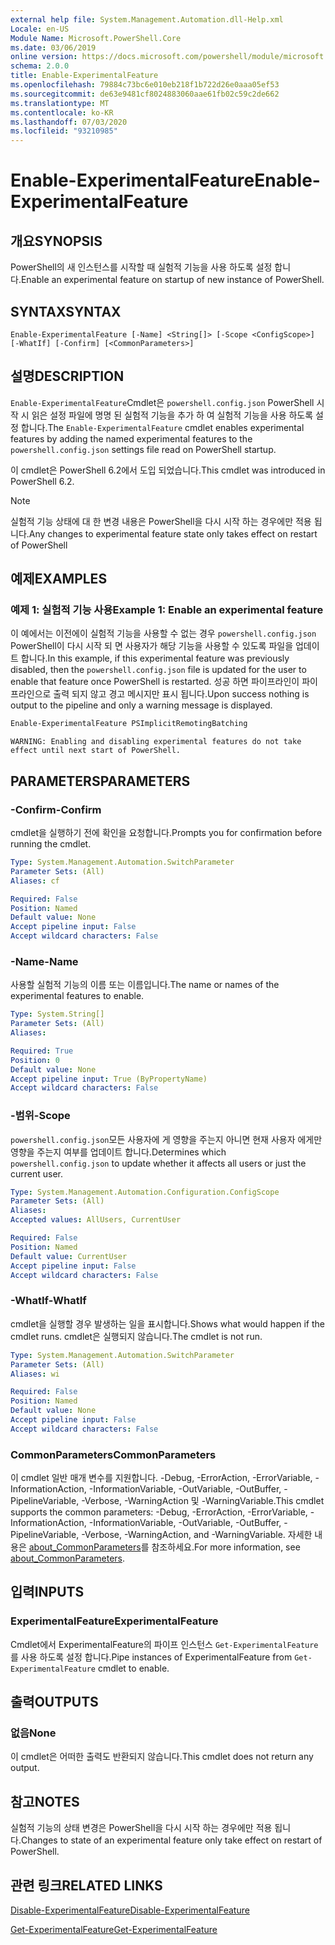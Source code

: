 ```yaml
---
external help file: System.Management.Automation.dll-Help.xml
Locale: en-US
Module Name: Microsoft.PowerShell.Core
ms.date: 03/06/2019
online version: https://docs.microsoft.com/powershell/module/microsoft.powershell.core/enable-experimentalfeature?view=powershell-7&WT.mc_id=ps-gethelp
schema: 2.0.0
title: Enable-ExperimentalFeature
ms.openlocfilehash: 79884c73bc6e010eb218f1b722d26e0aaa05ef53
ms.sourcegitcommit: de63e9481cf8024883060aae61fb02c59c2de662
ms.translationtype: MT
ms.contentlocale: ko-KR
ms.lasthandoff: 07/03/2020
ms.locfileid: "93210985"
---
```

# <span data-ttu-id="56309-102">Enable-ExperimentalFeature</span><span class="sxs-lookup"><span data-stu-id="56309-102">Enable-ExperimentalFeature</span></span>

## <span data-ttu-id="56309-103">개요</span><span class="sxs-lookup"><span data-stu-id="56309-103">SYNOPSIS</span></span>
<span data-ttu-id="56309-104">PowerShell의 새 인스턴스를 시작할 때 실험적 기능을 사용 하도록 설정 합니다.</span><span class="sxs-lookup"><span data-stu-id="56309-104">Enable an experimental feature on startup of new instance of PowerShell.</span></span>

## <span data-ttu-id="56309-105">SYNTAX</span><span class="sxs-lookup"><span data-stu-id="56309-105">SYNTAX</span></span>

```
Enable-ExperimentalFeature [-Name] <String[]> [-Scope <ConfigScope>] [-WhatIf] [-Confirm] [<CommonParameters>]
```

## <span data-ttu-id="56309-106">설명</span><span class="sxs-lookup"><span data-stu-id="56309-106">DESCRIPTION</span></span>

<span data-ttu-id="56309-107">`Enable-ExperimentalFeature`Cmdlet은 `powershell.config.json` PowerShell 시작 시 읽은 설정 파일에 명명 된 실험적 기능을 추가 하 여 실험적 기능을 사용 하도록 설정 합니다.</span><span class="sxs-lookup"><span data-stu-id="56309-107">The `Enable-ExperimentalFeature` cmdlet enables experimental features by adding the named experimental features to the `powershell.config.json` settings file read on PowerShell startup.</span></span>

<span data-ttu-id="56309-108">이 cmdlet은 PowerShell 6.2에서 도입 되었습니다.</span><span class="sxs-lookup"><span data-stu-id="56309-108">This cmdlet was introduced in PowerShell 6.2.</span></span>

> [!NOTE]
> <span data-ttu-id="56309-109">실험적 기능 상태에 대 한 변경 내용은 PowerShell을 다시 시작 하는 경우에만 적용 됩니다.</span><span class="sxs-lookup"><span data-stu-id="56309-109">Any changes to experimental feature state only takes effect on restart of PowerShell</span></span>

## <span data-ttu-id="56309-110">예제</span><span class="sxs-lookup"><span data-stu-id="56309-110">EXAMPLES</span></span>

### <span data-ttu-id="56309-111">예제 1: 실험적 기능 사용</span><span class="sxs-lookup"><span data-stu-id="56309-111">Example 1: Enable an experimental feature</span></span>

<span data-ttu-id="56309-112">이 예에서는 이전에이 실험적 기능을 사용할 수 없는 경우 `powershell.config.json` PowerShell이 다시 시작 되 면 사용자가 해당 기능을 사용할 수 있도록 파일을 업데이트 합니다.</span><span class="sxs-lookup"><span data-stu-id="56309-112">In this example, if this experimental feature was previously disabled, then the `powershell.config.json` file is updated for the user to enable that feature once PowerShell is restarted.</span></span>
<span data-ttu-id="56309-113">성공 하면 파이프라인이 파이프라인으로 출력 되지 않고 경고 메시지만 표시 됩니다.</span><span class="sxs-lookup"><span data-stu-id="56309-113">Upon success nothing is output to the pipeline and only a warning message is displayed.</span></span>

```powershell
Enable-ExperimentalFeature PSImplicitRemotingBatching
```

```Output
WARNING: Enabling and disabling experimental features do not take effect until next start of PowerShell.
```

## <span data-ttu-id="56309-114">PARAMETERS</span><span class="sxs-lookup"><span data-stu-id="56309-114">PARAMETERS</span></span>

### <span data-ttu-id="56309-115">-Confirm</span><span class="sxs-lookup"><span data-stu-id="56309-115">-Confirm</span></span>

<span data-ttu-id="56309-116">cmdlet을 실행하기 전에 확인을 요청합니다.</span><span class="sxs-lookup"><span data-stu-id="56309-116">Prompts you for confirmation before running the cmdlet.</span></span>

```yaml
Type: System.Management.Automation.SwitchParameter
Parameter Sets: (All)
Aliases: cf

Required: False
Position: Named
Default value: None
Accept pipeline input: False
Accept wildcard characters: False
```

### <span data-ttu-id="56309-117">-Name</span><span class="sxs-lookup"><span data-stu-id="56309-117">-Name</span></span>

<span data-ttu-id="56309-118">사용할 실험적 기능의 이름 또는 이름입니다.</span><span class="sxs-lookup"><span data-stu-id="56309-118">The name or names of the experimental features to enable.</span></span>

```yaml
Type: System.String[]
Parameter Sets: (All)
Aliases:

Required: True
Position: 0
Default value: None
Accept pipeline input: True (ByPropertyName)
Accept wildcard characters: False
```

### <span data-ttu-id="56309-119">-범위</span><span class="sxs-lookup"><span data-stu-id="56309-119">-Scope</span></span>

<span data-ttu-id="56309-120">`powershell.config.json`모든 사용자에 게 영향을 주는지 아니면 현재 사용자 에게만 영향을 주는지 여부를 업데이트 합니다.</span><span class="sxs-lookup"><span data-stu-id="56309-120">Determines which `powershell.config.json` to update whether it affects all users or just the current user.</span></span>

```yaml
Type: System.Management.Automation.Configuration.ConfigScope
Parameter Sets: (All)
Aliases:
Accepted values: AllUsers, CurrentUser

Required: False
Position: Named
Default value: CurrentUser
Accept pipeline input: False
Accept wildcard characters: False
```

### <span data-ttu-id="56309-121">-WhatIf</span><span class="sxs-lookup"><span data-stu-id="56309-121">-WhatIf</span></span>

<span data-ttu-id="56309-122">cmdlet을 실행할 경우 발생하는 일을 표시합니다.</span><span class="sxs-lookup"><span data-stu-id="56309-122">Shows what would happen if the cmdlet runs.</span></span>
<span data-ttu-id="56309-123">cmdlet은 실행되지 않습니다.</span><span class="sxs-lookup"><span data-stu-id="56309-123">The cmdlet is not run.</span></span>

```yaml
Type: System.Management.Automation.SwitchParameter
Parameter Sets: (All)
Aliases: wi

Required: False
Position: Named
Default value: None
Accept pipeline input: False
Accept wildcard characters: False
```

### <span data-ttu-id="56309-124">CommonParameters</span><span class="sxs-lookup"><span data-stu-id="56309-124">CommonParameters</span></span>

<span data-ttu-id="56309-125">이 cmdlet 일반 매개 변수를 지원합니다. -Debug, -ErrorAction, -ErrorVariable, -InformationAction, -InformationVariable, -OutVariable, -OutBuffer, -PipelineVariable, -Verbose, -WarningAction 및 -WarningVariable.</span><span class="sxs-lookup"><span data-stu-id="56309-125">This cmdlet supports the common parameters: -Debug, -ErrorAction, -ErrorVariable, -InformationAction, -InformationVariable, -OutVariable, -OutBuffer, -PipelineVariable, -Verbose, -WarningAction, and -WarningVariable.</span></span> <span data-ttu-id="56309-126">자세한 내용은 [about_CommonParameters](https://go.microsoft.com/fwlink/?LinkID=113216)를 참조하세요.</span><span class="sxs-lookup"><span data-stu-id="56309-126">For more information, see [about_CommonParameters](https://go.microsoft.com/fwlink/?LinkID=113216).</span></span>

## <span data-ttu-id="56309-127">입력</span><span class="sxs-lookup"><span data-stu-id="56309-127">INPUTS</span></span>

### <span data-ttu-id="56309-128">ExperimentalFeature</span><span class="sxs-lookup"><span data-stu-id="56309-128">ExperimentalFeature</span></span>

<span data-ttu-id="56309-129">Cmdlet에서 ExperimentalFeature의 파이프 인스턴스 `Get-ExperimentalFeature` 를 사용 하도록 설정 합니다.</span><span class="sxs-lookup"><span data-stu-id="56309-129">Pipe instances of ExperimentalFeature from `Get-ExperimentalFeature` cmdlet to enable.</span></span>

## <span data-ttu-id="56309-130">출력</span><span class="sxs-lookup"><span data-stu-id="56309-130">OUTPUTS</span></span>

### <span data-ttu-id="56309-131">없음</span><span class="sxs-lookup"><span data-stu-id="56309-131">None</span></span>

<span data-ttu-id="56309-132">이 cmdlet은 어떠한 출력도 반환되지 않습니다.</span><span class="sxs-lookup"><span data-stu-id="56309-132">This cmdlet does not return any output.</span></span>

## <span data-ttu-id="56309-133">참고</span><span class="sxs-lookup"><span data-stu-id="56309-133">NOTES</span></span>

<span data-ttu-id="56309-134">실험적 기능의 상태 변경은 PowerShell을 다시 시작 하는 경우에만 적용 됩니다.</span><span class="sxs-lookup"><span data-stu-id="56309-134">Changes to state of an experimental feature only take effect on restart of PowerShell.</span></span>

## <span data-ttu-id="56309-135">관련 링크</span><span class="sxs-lookup"><span data-stu-id="56309-135">RELATED LINKS</span></span>

[<span data-ttu-id="56309-136">Disable-ExperimentalFeature</span><span class="sxs-lookup"><span data-stu-id="56309-136">Disable-ExperimentalFeature</span></span>](Disable-ExperimentalFeature.md)

[<span data-ttu-id="56309-137">Get-ExperimentalFeature</span><span class="sxs-lookup"><span data-stu-id="56309-137">Get-ExperimentalFeature</span></span>](Get-ExperimentalFeature.md)
